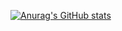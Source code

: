 [![Anurag's GitHub stats](https://github-readme-stats.vercel.app/api?username=landonpipkin97&hide=stars&bg_color=282a36&title_color=f8f8f2&border_color=6272a4&icon_color=f8f8f2&text_color=f8f8f2)](https://github.com/anuraghazra/github-readme-stats)
